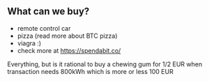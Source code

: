 ## What can we buy?

- remote control car
- pizza (read more about BTC pizza)
- viagra :)
- check more at <a href="https://spendabit.co/" target="_blank">https://spendabit.co/</a>


<aside class="notes">
Everything, but is it rational to buy a chewing gum for 1/2 EUR when transaction needs 800kWh which is more or less 100 EUR
</aside>

